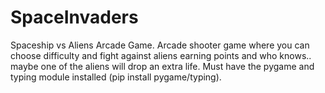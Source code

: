 # SpaceInvaders
Spaceship vs Aliens Arcade Game.
Arcade shooter game where you can choose difficulty and fight against aliens earning points and who knows.. maybe one of the aliens will drop an extra life.
Must have the pygame and typing module installed (pip install pygame/typing).
